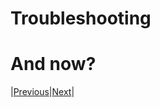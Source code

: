 # Troubleshooting


# And now?

|[Previous](..\5_cluster_architecture_installation_config\README.md)|[Next](..\0_core_concepts\README.md)|